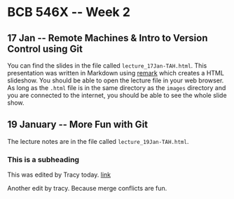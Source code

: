 # BCB 546X -- Week 2

## 17 Jan -- Remote Machines & Intro to Version Control using Git

You can find the slides in the file called `lecture_17Jan-TAH.html`. This presentation was written in Markdown using [remark](https://remarkjs.com/#1) which creates a HTML slideshow. You should be able to open the lecture file in your  web browser. As long as the `.html` file is in the same directory as the `images` directory and you are connected to the internet, you should be able to see the whole slide show.

## 19 January -- More Fun with Git

The lecture notes are in the file called `lecture_19Jan-TAH.html`.

### This is a subheading

This was edited by Tracy today. [link](https://github.com/)

Another edit by tracy. Because merge conflicts are fun.
